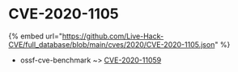 # CVE-2020-1105
{% embed url="https://github.com/Live-Hack-CVE/full_database/blob/main/cves/2020/CVE-2020-1105.json" %}

* ossf-cve-benchmark ~> [CVE-2020-11059](https://www.alice-snow.ru/2020/database/cve-2020-1105/cve-2020-11059-ossf-cve-benchmark)